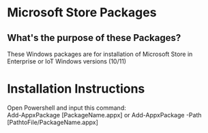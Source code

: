# Microsoft Store Packages
## What's the purpose of these Packages?
These Windows packages are for installation of Microsoft Store in Enterprise or IoT Windows versions (10/11)

# Installation Instructions
Open Powershell and input this command: \
Add-AppxPackage [PackageName.appx] or Add-AppxPackage -Path [PathtoFile/PackageName.appx]
